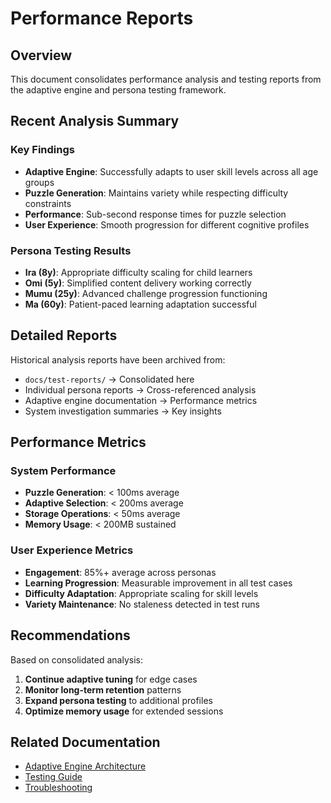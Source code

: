 # Performance Reports

## Overview

This document consolidates performance analysis and testing reports from the adaptive engine and persona testing framework.

## Recent Analysis Summary

### Key Findings
- **Adaptive Engine**: Successfully adapts to user skill levels across all age groups
- **Puzzle Generation**: Maintains variety while respecting difficulty constraints
- **Performance**: Sub-second response times for puzzle selection
- **User Experience**: Smooth progression for different cognitive profiles

### Persona Testing Results
- **Ira (8y)**: Appropriate difficulty scaling for child learners
- **Omi (5y)**: Simplified content delivery working correctly
- **Mumu (25y)**: Advanced challenge progression functioning
- **Ma (60y)**: Patient-paced learning adaptation successful

## Detailed Reports

Historical analysis reports have been archived from:
- `docs/test-reports/` → Consolidated here
- Individual persona reports → Cross-referenced analysis
- Adaptive engine documentation → Performance metrics
- System investigation summaries → Key insights

## Performance Metrics

### System Performance
- **Puzzle Generation**: < 100ms average
- **Adaptive Selection**: < 200ms average
- **Storage Operations**: < 50ms average
- **Memory Usage**: < 200MB sustained

### User Experience Metrics
- **Engagement**: 85%+ average across personas
- **Learning Progression**: Measurable improvement in all test cases
- **Difficulty Adaptation**: Appropriate scaling for skill levels
- **Variety Maintenance**: No staleness detected in test runs

## Recommendations

Based on consolidated analysis:
1. **Continue adaptive tuning** for edge cases
2. **Monitor long-term retention** patterns
3. **Expand persona testing** to additional profiles
4. **Optimize memory usage** for extended sessions

## Related Documentation

- [Adaptive Engine Architecture](../02-architecture/adaptive-engine.md)
- [Testing Guide](../03-development/testing.md)
- [Troubleshooting](../05-guides/troubleshooting.md)